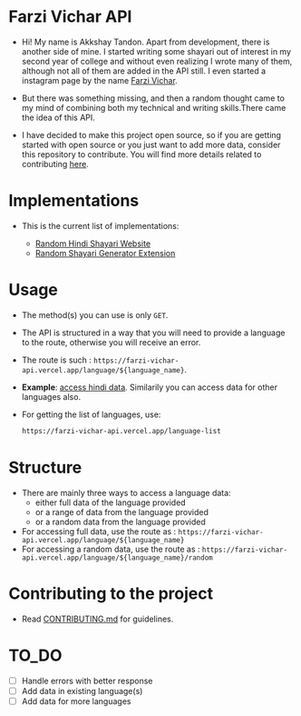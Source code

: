 # Farzi Vichar API
- Hi! My name is Akkshay Tandon. Apart from development, there is another side of mine.
I started writing some shayari out of interest in my second year of college and without even realizing I wrote many of them, although not all of them are added in the API still.
I even started a instagram page by the name [Farzi Vichar](https://www.instagram.com/farzivichar/).

- But there was something missing, and then a random thought came to my mind of combining both my technical and writing skills.There came the idea of this API. 

- I have decided to make this project open source, so if you are getting started with open source or you just want to add more data, consider this repository to contribute. You will find more details related to contributing [here](CONTRIBUTING.md).

# Implementations
 - This is the current list of implementations:

   - [Random Hindi Shayari Website](https://hindi-shayari.netlify.app/)
   - [Random Shayari Generator Extension](https://microsoftedge.microsoft.com/addons/detail/niaelonohcpmicnibpfegdkndgciphbe)

# Usage
 - The method(s) you can use is only `GET`.
 - The API is structured in a way that you will need to provide a language to the route, otherwise you will receive an error.
 - The route is such : `https://farzi-vichar-api.vercel.app/language/${language_name}`.
 - **Example**: [access hindi data](https://farzi-vichar-api.vercel.app/language/hindi). Similarily you can access data for  other languages also.
 - For getting the list of languages, use:
 
   ```bash
   https://farzi-vichar-api.vercel.app/language-list
   ```

# Structure
 - There are mainly three ways to access a language data:
    - either full data of the language provided
    - or a range of data from the language provided
    - or a random data from the language provided
 - For accessing full data, use the route as : `https://farzi-vichar-api.vercel.app/language/${language_name}`
 - For accessing a random data, use the route as : `https://farzi-vichar-api.vercel.app/language/${language_name}/random`

# Contributing to the project
 - Read [CONTRIBUTING.md](CONTRIBUTING.md) for guidelines.

# TO_DO 
 - [ ] Handle errors with better response
 - [ ] Add data in existing language(s) 
 - [ ] Add data for more languages